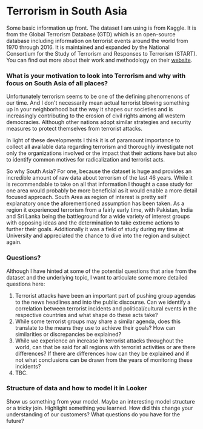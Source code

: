 # Terrorism in South Asia

Some basic information up front. The dataset I am using is from Kaggle. It is from the Global Terrorism Database (GTD) which is an open-source database including information on terrorist events around the world from 1970 through 2016. It is maintained and expanded by the National Consortium for the Study of Terrorism and Responses to Terrorism (START). You can find out more about their work and methodology on their [website](http://start.umd.edu/gtd/).

### What is your motivation to look into Terrorism and why with focus on South Asia of all places?

Unfortunately terrorism seems to be one of the defining phenomenons of our time. And I don't necessarily mean actual terrorist blowing something up in your neighborhood but the way it shapes our societies and is increasingly contributing to the erosion of civil rights among all western democracies. Although other nations adopt similar strategies and security measures to protect themselves from terrorist attacks.

In light of these developments I think it is of paramount importance to collect all available data regarding terrorism and thoroughly investigate not only the organizations involved or the impact that their actions have but also to identify common motives for radicalization and terrorist acts.

So why South Asia? For one, because the dataset is huge and provides an incredible amount of raw data about terrorism of the last 46 years. While it is recommendable to take on all that information I thought a case study for one area would probably be more beneficial as it would enable a more detail focused approach. South Area as region of interest is pretty self explanatory once the aforementioned assumption has been taken. As a region it experienced terrorism from a fairly early time, with Pakistan, India and Sri Lanka being the battleground for a wide variety of interest groups with opposing ideas and the determination to take extreme actions to further their goals. Additionally it was a field of study during my time at University and appreciated the chance to dive into the region and subject again.

### Questions?

Although I have hinted at some of the potential questions that arise from the dataset and the underlying topic, I want to articulate some more detailed  questions here:

1. Terrorist attacks have been an important part of pushing group agendas to the news headlines and into the public discourse. Can we identify a correlation between terrorist incidents and political/cultural events in the respective countries and what shape do these acts take?
2. While some terrorist groups may share a similar agenda, does this translate to the means they use to achieve their goals? How can similarities or discrepancies be explained?
3. While we experience an increase in terrorist attacks throughout the world, can that be said for all regions with terrorist activities or are there differences? If there are differences how can they be explained and if not what conclusions can be drawn from the years of monitoring these incidents?
4. TBC.

### Structure of data and how to model it in Looker


Show us something from your model. Maybe an interesting model structure or a tricky join.
Highlight something you learned.
How did this change your understanding of our customers?
What questions do you have for the future?
